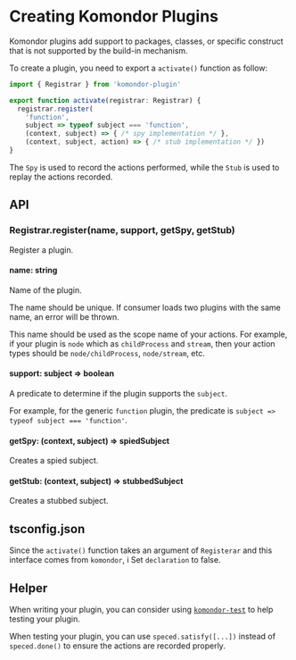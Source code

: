 # Creating Komondor Plugins

Komondor plugins add support to packages, classes, or specific construct that is not supported by the build-in mechanism.

To create a plugin, you need to export a `activate()` function as follow:

```ts
import { Registrar } from 'komondor-plugin'

export function activate(registrar: Registrar) {
  registrar.register(
    'function',
    subject => typeof subject === 'function',
    (context, subject) => { /* spy implementation */ },
    (context, subject, action) => { /* stub implementation */ })
}
```

The `Spy` is used to record the actions performed,
while the `Stub` is used to replay the actions recorded.

## API

### Registrar.register(name, support, getSpy, getStub)

Register a plugin.

#### name: string

Name of the plugin.

The name should be unique.
If consumer loads two plugins with the same name, an error will be thrown.

This name should be used as the scope name of your actions.
For example, if your plugin is `node` which as `childProcess` and `stream`,
then your action types should be `node/childProcess`, `node/stream`, etc.

#### support: subject => boolean

A predicate to determine if the plugin supports the `subject`.

For example, for the generic `function` plugin,
the predicate is `subject => typeof subject === 'function'`.

#### getSpy: (context, subject) => spiedSubject

Creates a spied subject.

#### getStub: (context, subject) => stubbedSubject

Creates a stubbed subject.

## tsconfig.json

Since the `activate()` function takes an argument of `Registerar` and this interface comes from `komondor`,
i
Set `declaration` to false.

## Helper

When writing your plugin, you can consider using [`komondor-test`](https://github.com/unional/komondor-test) to help testing your plugin.

When testing your plugin,
you can use `speced.satisfy([...])` instead of `speced.done()` to ensure the actions are recorded properly.
